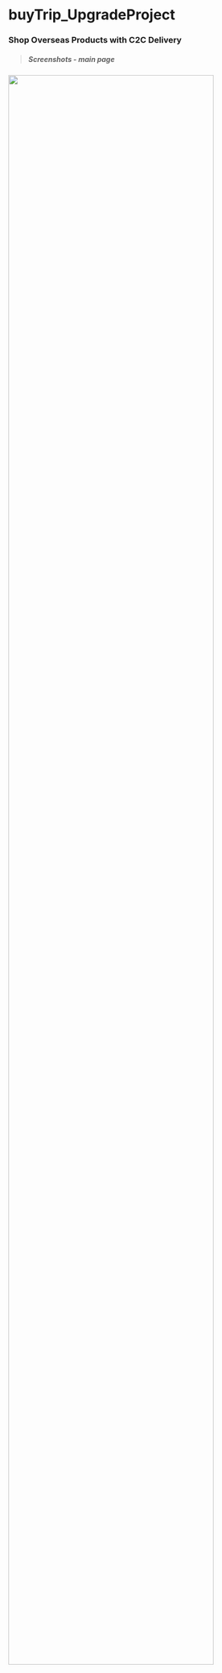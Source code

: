 # buyTrip_UpgradeProject
### Shop Overseas Products with C2C Delivery



> ##### Screenshots - main page

<img src="https://user-images.githubusercontent.com/38065579/43908244-712ca130-9c32-11e8-9428-175753935dbf.png" width="90%"></img>
